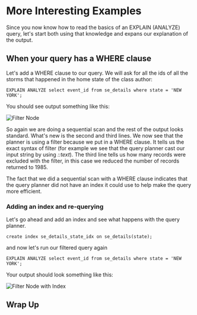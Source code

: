 # More Interesting Examples

Since you now know how to read the basics of an EXPLAIN (ANALYZE) query, let's start both using that knowledge and expans our explanation of the output.

## When your query has a WHERE clause

Let's add a WHERE clause to our query. We will ask for all the ids of all the storms that happened in the home state of the class author:

```sql92
EXPLAIN ANALYZE select event_id from se_details where state = 'NEW YORK';       
```   

You should see output something like this:

![Filter Node](basics/explain/assets/03-with-filter.png)

So again we are doing a sequential scan and the rest of the output looks standard. What's new is the second and third lines. We now see that the planner is using a filter because we put in a WHERE clause. It tells us the exact syntax of filter (for example we see that the query planner cast our input string by using *::text*). The third line tells us how many records were excluded with the filter, in this case we reduced the number of records returned to 1985.

The fact that we did a sequential scan with a WHERE clause indicates that the query planner did not have an index it could use to help make the query more efficient. 

### Adding an index and re-querying
Let's go ahead and add an index and see what happens with the query planner.

```sql92
create index se_details_state_idx on se_details(state);
```   
and now let's run our filtered query again

 ```sql92
 EXPLAIN ANALYZE select event_id from se_details where state = 'NEW YORK';       
 ```

Your output should look something like this:

![Filter Node with Index](basics/explain/assets/03-with-filter-index.png)


## Wrap Up
